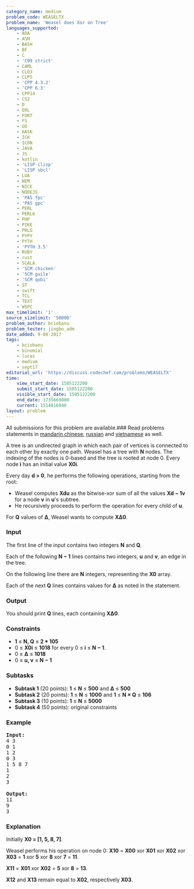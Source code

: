```yaml
---
category_name: medium
problem_code: WEASELTX
problem_name: 'Weasel does Xor on Tree'
languages_supported:
    - ADA
    - ASM
    - BASH
    - BF
    - C
    - 'C99 strict'
    - CAML
    - CLOJ
    - CLPS
    - 'CPP 4.3.2'
    - 'CPP 6.3'
    - CPP14
    - CS2
    - D
    - ERL
    - FORT
    - FS
    - GO
    - HASK
    - ICK
    - ICON
    - JAVA
    - JS
    - kotlin
    - 'LISP clisp'
    - 'LISP sbcl'
    - LUA
    - NEM
    - NICE
    - NODEJS
    - 'PAS fpc'
    - 'PAS gpc'
    - PERL
    - PERL6
    - PHP
    - PIKE
    - PRLG
    - PYPY
    - PYTH
    - 'PYTH 3.5'
    - RUBY
    - rust
    - SCALA
    - 'SCM chicken'
    - 'SCM guile'
    - 'SCM qobi'
    - ST
    - swift
    - TCL
    - TEXT
    - WSPC
max_timelimit: '1'
source_sizelimit: '50000'
problem_author: bciobanu
problem_tester: jingbo_adm
date_added: 9-08-2017
tags:
    - bciobanu
    - binomial
    - lucas
    - medium
    - sept17
editorial_url: 'https://discuss.codechef.com/problems/WEASELTX'
time:
    view_start_date: 1505122200
    submit_start_date: 1505122200
    visible_start_date: 1505122200
    end_date: 1735669800
    current: 1514816840
layout: problem
---
```

All submissions for this problem are available.### Read problems statements in [mandarin chinese](http://www.codechef.com/download/translated/SEPT17/mandarin/WEASELTX.pdf), [russian](http://www.codechef.com/download/translated/SEPT17/russian/WEASELTX.pdf) and [vietnamese](http://www.codechef.com/download/translated/SEPT17/vietnamese/WEASELTX.pdf) as well.

A tree is an undirected graph in which each pair of vertices is connected to each other by exactly one path. Weasel has a tree with **N** nodes. The indexing of the nodes is 0-based and the tree is rooted at node 0. Every node **i** has an initial value **X0i**.

Every day **d > 0**, he performs the following operations, starting from the root:

- Weasel computes **Xdu** as the bitwise-xor sum of all the values **Xd − 1v** for a node **v** in **u**'s subtree.
- He recursively proceeds to perform the operation for every child of **u**.

For **Q** values of **Δ**, Weasel wants to compute **XΔ0**.

### Input

The first line of the input contains two integers **N** and **Q**.

Each of the following **N − 1** lines contains two integers, **u** and **v**, an edge in the tree.

On the following line there are **N** integers, representing the **X0** array.

Each of the next **Q** lines contains values for **Δ** as noted in the statement.

### Output

You should print **Q** lines, each containing **XΔ0**.

### Constraints

- **1** ≤ **N, Q** ≤ **2 \* 105**
- 0 ≤ **X0i** ≤ **1018** for every 0 ≤ **i** ≤ **N − 1**.
- 0 ≤ **Δ** ≤ **1018**
- 0 ≤ **u, v** ≤ **N − 1**

### Subtasks

- **Subtask 1** (20 points): **1** ≤ **N** ≤ **500** and **Δ** ≤ **500**
- **Subtask 2** (20 points): **1** ≤ **N** ≤ **1000** and **1** ≤ **N × Q** ≤ **106**
- **Subtask 3** (10 points): **1** ≤ **N** ≤ **5000**
- **Subtask 4** (50 points): original constraints

### Example

<pre><b>Input:</b>
4 3
0 1
1 2
0 3
1 5 8 7
1
2
3

<b>Output:</b>
11
9
3
</pre>
### Explanation

Initially **X0 = \[1, 5, 8, 7\]**.

Weasel performs his operation on node 0: **X10** = **X00** xor **X01** xor **X02** xor **X03** = **1** xor **5** xor **8** xor **7** = **11**.

**X11** = **X01** xor **X02** = **5** xor **8** = **13**.

**X12** and **X13** remain equal to **X02**, respectively **X03**.
